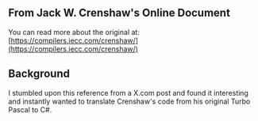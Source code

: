 ## From Jack W. Crenshaw's Online Document
You can read more about the original at: [https://compilers.iecc.com/crenshaw/](https://compilers.iecc.com/crenshaw/)

## Background
I stumbled upon this reference from a X.com post and found it interesting and instantly wanted to translate Crenshaw's code from his original Turbo Pascal to C#.
